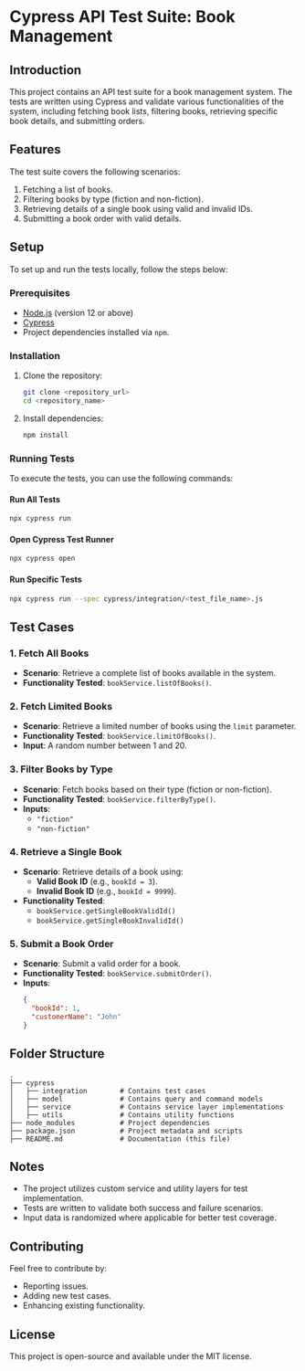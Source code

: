 
# Cypress API Test Suite: Book Management

## Introduction
This project contains an API test suite for a book management system. The tests are written using Cypress and validate various functionalities of the system, including fetching book lists, filtering books, retrieving specific book details, and submitting orders.

## Features
The test suite covers the following scenarios:
1. Fetching a list of books.
2. Filtering books by type (fiction and non-fiction).
3. Retrieving details of a single book using valid and invalid IDs.
4. Submitting a book order with valid details.

## Setup
To set up and run the tests locally, follow the steps below:

### Prerequisites
- [Node.js](https://nodejs.org/) (version 12 or above)
- [Cypress](https://docs.cypress.io/)
- Project dependencies installed via `npm`.

### Installation
1. Clone the repository:
   ```bash
   git clone <repository_url>
   cd <repository_name>
   ```
2. Install dependencies:
   ```bash
   npm install
   ```

### Running Tests
To execute the tests, you can use the following commands:

#### Run All Tests
```bash
npx cypress run
```

#### Open Cypress Test Runner
```bash
npx cypress open
```

#### Run Specific Tests
```bash
npx cypress run --spec cypress/integration/<test_file_name>.js
```

## Test Cases
### 1. Fetch All Books
- **Scenario**: Retrieve a complete list of books available in the system.
- **Functionality Tested**: `bookService.listOfBooks()`.

### 2. Fetch Limited Books
- **Scenario**: Retrieve a limited number of books using the `limit` parameter.
- **Functionality Tested**: `bookService.limitOfBooks()`.
- **Input**: A random number between 1 and 20.

### 3. Filter Books by Type
- **Scenario**: Fetch books based on their type (fiction or non-fiction).
- **Functionality Tested**: `bookService.filterByType()`.
- **Inputs**:
  - `"fiction"`
  - `"non-fiction"`

### 4. Retrieve a Single Book
- **Scenario**: Retrieve details of a book using:
  - **Valid Book ID** (e.g., `bookId = 3`).
  - **Invalid Book ID** (e.g., `bookId = 9999`).
- **Functionality Tested**: 
  - `bookService.getSingleBookValidId()`
  - `bookService.getSingleBookInvalidId()`

### 5. Submit a Book Order
- **Scenario**: Submit a valid order for a book.
- **Functionality Tested**: `bookService.submitOrder()`.
- **Inputs**:
  ```json
  {
    "bookId": 1,
    "customerName": "John"
  }
  ```

## Folder Structure
```
.
├── cypress
│   ├── integration        # Contains test cases
│   ├── model              # Contains query and command models
│   ├── service            # Contains service layer implementations
│   ├── utils              # Contains utility functions
├── node_modules           # Project dependencies
├── package.json           # Project metadata and scripts
├── README.md              # Documentation (this file)
```

## Notes
- The project utilizes custom service and utility layers for test implementation.
- Tests are written to validate both success and failure scenarios.
- Input data is randomized where applicable for better test coverage.

## Contributing
Feel free to contribute by:
- Reporting issues.
- Adding new test cases.
- Enhancing existing functionality.

## License
This project is open-source and available under the MIT license.
